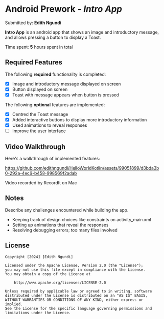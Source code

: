 # Android Prework - *Intro App*

Submitted by: **Edith Ngundi**

**Intro App** is an android app that shows an image and introductory message, and allows pressing a button to display a Toast. 

Time spent: **5** hours spent in total

## Required Features

The following **required** functionality is completed:

* [x] Image and introductory message displayed on screen
* [x] Button displayed on screen
* [x] Toast with message appears when button is pressed 

The following **optional** features are implemented:

* [x] Centred the Toast message
* [x] Added interactive buttons to display more introductory information
* [x] Used animations to reveal responses
* [ ] Improve the user interface

## Video Walkthrough
Here's a walkthrough of implemented features:

https://github.com/edithngundi/HelloWorldKotlin/assets/99051899/d3bda3b0-292a-4ec6-b458-998569f2adab

Video recorded by RecordIt on Mac

## Notes
Describe any challenges encountered while building the app.
- Keeping track of design choices like constraints on activity_main.xml
- Setting up animations that reveal the responses
- Resolving debugging errors; too many files involved

## License
    Copyright [2024] [Edith Ngundi]

    Licensed under the Apache License, Version 2.0 (the "License");
    you may not use this file except in compliance with the License.
    You may obtain a copy of the License at

        http://www.apache.org/licenses/LICENSE-2.0

    Unless required by applicable law or agreed to in writing, software
    distributed under the License is distributed on an "AS IS" BASIS,
    WITHOUT WARRANTIES OR CONDITIONS OF ANY KIND, either express or implied.
    See the License for the specific language governing permissions and
    limitations under the License.
